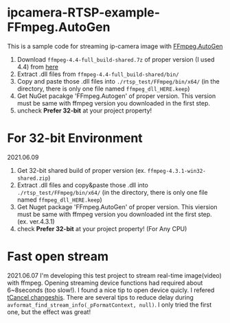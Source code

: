 # ipcamera-RTSP-example-FFmpeg.AutoGen

This is a sample code for streaming ip-camera image with [FFmpeg.AutoGen](https://github.com/Ruslan-B/FFmpeg.AutoGen)



1. Download `ffmpeg-4.4-full_build-shared.7z` of proper version (I used 4.4) from [here](https://www.gyan.dev/ffmpeg/builds/) 
2. Extract .dll files from `ffmpeg-4.4-full_build-shared/bin/`
3. Copy and paste those .dll files into `./rtsp_test/FFmpeg/bin/x64/` (in the directory, there is only one file named `ffmpeg_dll_HERE.keep`)
4. Get NuGet pacakge 'FFmpeg.Autogen' of proper version. This version must be same with ffmpeg version you downloaded in the first step.
5. uncheck **Prefer 32-bit** at your project property!

# For 32-bit Environment
2021.06.09
1. Get 32-bit shared build of proper version (ex. `ffmpeg-4.3.1-win32-shared.zip`)
2. Extract .dll files and copy&paste those .dll into `./rtsp_test/FFmpeg/bin/x64/` (in the directory, there is only one file named `ffmpeg_dll_HERE.keep`)
3. Get Nuget package 'FFmpeg.AutoGen' of proper version. This viersion must be same with ffmpeg version you downloaded int the first step. (ex. ver.4.3.1)
4. check **Prefer 32-bit** at your project property! (For Any CPU)



# Fast open stream

2021.06.07
I'm developing this test project to stream real-time image(video) with ffmpeg.
Opening streaming device functions had required about 6~8seconds (too slow!).
I found a nice tip to open device quicly.
I refered [tCancel changeshis](https://www.programmersought.com/article/430134736/).
There are several tips to reduce delay during `avformat_find_stream_info(_pFormatContext, null)`.
I only tried the first one, but the effect was great!
